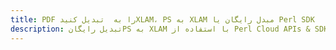 ---title: PDF را به  تبدیل کنیدXLAM، PS به XLAM مبدل رایگان یا Perl SDKdescription: تبدیل رایگانPS به XLAM با استفاده از Perl Cloud APIs & SDK همچنین اسناد PDF را در Cloud ایجاد، ویرایش و رندر کنید.---